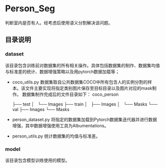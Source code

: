 # Person_Seg
判断室内是否有人。经考虑后使用语义分割解决该问题。

## 目录说明
### dataset
该目录包含训练前对数据集的所有相关操作。具体包括数据集的制作、数据集均值与标准差的统计、数据增强策略以及用pytorch数据加载等；
- coco_utils.py
    数据集取自公共数据集COCO中所有包含人的实例分割的样本。该文件主要实现将指定类别图片保存至目标目录以及图片对应的mask制作。
    数据集制作完成后的文件目录如下：
    coco_person

    ├── test
    │   └── Images
    ├── train
    │   ├── Images
    │   └── Masks
    └── val
        ├── Images
        └── Masks

- person_dataset.py
    将指定的数据集加载到Pytorch数据集迭代器并进行数据增强，其中数据增强使用工具为Albumentations。

- person_utils.py
    统计数据集的均值与标准差。

### model
该目录包含模型训练使用的模型。
